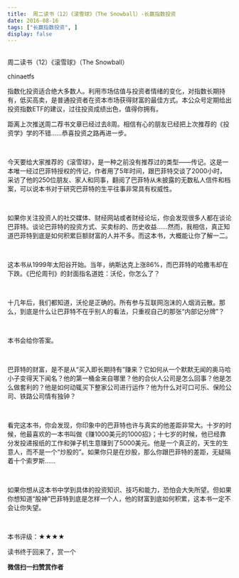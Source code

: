 ```yaml
---
title:  周二读书（12）《滚雪球》（The Snowball）-长赢指数投资
date: 2016-08-16
tags: ["长赢指数投资", ]
display: false
---
```



## 



周二读书（12）《滚雪球》（The Snowball）




chinaetfs




指数化投资适合绝大多数人。利用市场估值与投资者情绪的变化，对指数长期持有，低买高卖，是普通投资者在资本市场获得财富的最佳方式。本公众号定期给出投资指数ETF的建议，过往投资成绩出色，值得你拥有。


距离上次推送周二荐书文章已经过去8周。相信有心的朋友已经把上次推荐的《投资学》学的不错……恭喜投资之路再进一步。

&nbsp;

今天要给大家推荐的《滚雪球》，是一种之前没有推荐过的类型——传记。这是一本唯一经过巴菲特授权的传记，作者用了5年时间，跟巴菲特交谈了2000小时，采访了他的250位朋友、家人和同事，翻阅了巴菲特从未披露的无数私人信件和档案，可以说本书对于研究巴菲特的生平往事非常具有权威性。

&nbsp;

如果你关注投资人的社交媒体、财经网站或者财经论坛，你会发现很多人都在谈论巴菲特。谈论巴菲特的投资方式、买卖标的、历史收益……然而，我相信，真正知道巴菲特到底是如何积累巨额财富的人并不多。而这本书，大概能让你了解一二。

&nbsp;

这本书从1999年太阳谷开始。当年，纳斯达克上涨86%，而巴菲特的哈撒韦却在下跌。《巴伦周刊》的封面指名道姓：沃伦，你怎么了？

&nbsp;

十几年后，我们都知道，沃伦是正确的。所有参与互联网泡沫的人烟消云散。那么，到底是什么让巴菲特不在乎别人的看法，只重视自己的那张“内部记分牌”？

&nbsp;

本书会给你答案。

&nbsp;

巴菲特的财富，是不是从“买入即长期持有”赚来？它如何从一个默默无闻的奥马哈小子变得天下闻名？他的第一桶金来自哪里？他的合伙人公司是怎么回事？他是怎么做套利的？他是如何动辄买下整家公司进行运作？他为什么对可口可乐、保险公司、铁路公司情有独钟？

&nbsp;

看完这本书，你会发现，你印象中的巴菲特也许与真实的他差距非常大。十岁的时候，他最喜欢的一本书叫做《赚1000美元的1000招》；十七岁的时候，他已经靠分发投递报纸的工作和弹子机生意赚到了5000美元。他是一个真正的，天生的生意人，而不是一个“炒股的”。如果你只是在炒股，那么你跟巴菲特的差距，无疑隔着十个索罗斯……

&nbsp;

如果你想从这本书中学到具体的投资知识、技巧和能力，恐怕会大失所望。但如果你想知道“股神”巴菲特到底是怎样一个人，他的财富到底如何积累，这本书一定不会让你失望。

&nbsp;

本书评级：★★★★



读书终于回来了，赏一个


**微信扫一扫赞赏作者**